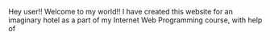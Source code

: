 Hey user!! Welcome to my world!! I have created this website for an imaginary hotel as a part of my Internet Web Programming course, with help of 
